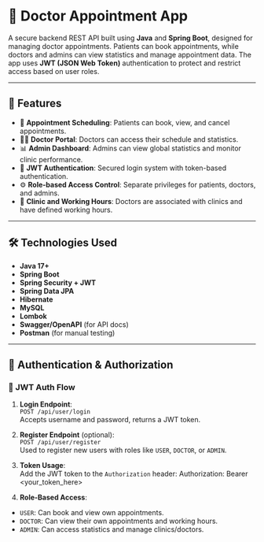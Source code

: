 # 🏥 Doctor Appointment App

A secure backend REST API built using **Java** and **Spring Boot**, designed for managing doctor appointments. Patients can book appointments, while doctors and admins can view statistics and manage appointment data. The app uses **JWT (JSON Web Token)** authentication to protect and restrict access based on user roles.

---

## 🚀 Features

- 📅 **Appointment Scheduling**: Patients can book, view, and cancel appointments.
- 👨‍⚕️ **Doctor Portal**: Doctors can access their schedule and statistics.
- 📊 **Admin Dashboard**: Admins can view global statistics and monitor clinic performance.
- 🔐 **JWT Authentication**: Secured login system with token-based authentication.
- ⚙️ **Role-based Access Control**: Separate privileges for patients, doctors, and admins.
- 🏥 **Clinic and Working Hours**: Doctors are associated with clinics and have defined working hours.
---

## 🛠️ Technologies Used

- **Java 17+**
- **Spring Boot**
- **Spring Security + JWT**
- **Spring Data JPA**
- **Hibernate**
- **MySQL** 
- **Lombok**
- **Swagger/OpenAPI** (for API docs)
- **Postman** (for manual testing)

---

## 🔐 Authentication & Authorization

### 🔑 JWT Auth Flow

1. **Login Endpoint**:  
   `POST /api/user/login`  
   Accepts username and password, returns a JWT token.

2. **Register Endpoint** (optional):  
   `POST /api/user/register`  
   Used to register new users with roles like `USER`, `DOCTOR`, or `ADMIN`.

3. **Token Usage**:  
   Add the JWT token to the `Authorization` header:
    Authorization: Bearer <your_token_here>

4. **Role-Based Access**:
- `USER`: Can book and view own appointments.
- `DOCTOR`: Can view their own appointments and working hours.
- `ADMIN`: Can access statistics and manage clinics/doctors.


   
